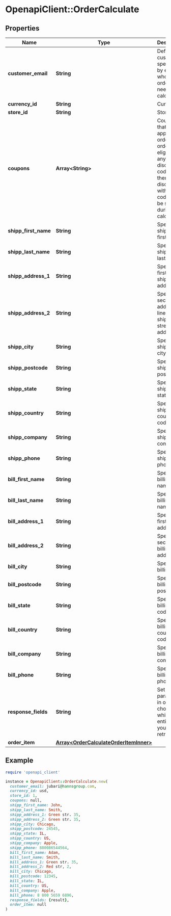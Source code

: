# OpenapiClient::OrderCalculate

## Properties

| Name | Type | Description | Notes |
| ---- | ---- | ----------- | ----- |
| **customer_email** | **String** | Defines the customer specified by email for whom the order needs to be calculated |  |
| **currency_id** | **String** | Currency Id | [optional] |
| **store_id** | **String** | Store Id | [optional] |
| **coupons** | **Array&lt;String&gt;** | Coupons that will be applied to order. If the order isn&#39;t eligible for any given discount code or there is no discount with such a code it will be skipped during calculation | [optional] |
| **shipp_first_name** | **String** | Specifies shipping first name |  |
| **shipp_last_name** | **String** | Specifies shipping last name |  |
| **shipp_address_1** | **String** | Specifies first shipping address |  |
| **shipp_address_2** | **String** | Specifies second address line of a shipping street address | [optional] |
| **shipp_city** | **String** | Specifies shipping city |  |
| **shipp_postcode** | **String** | Specifies shipping postcode |  |
| **shipp_state** | **String** | Specifies shipping state code | [optional] |
| **shipp_country** | **String** | Specifies shipping country code |  |
| **shipp_company** | **String** | Specifies shipping company | [optional] |
| **shipp_phone** | **String** | Specifies shipping phone | [optional] |
| **bill_first_name** | **String** | Specifies billing first name | [optional] |
| **bill_last_name** | **String** | Specifies billing last name | [optional] |
| **bill_address_1** | **String** | Specifies first billing address | [optional] |
| **bill_address_2** | **String** | Specifies second billing address | [optional] |
| **bill_city** | **String** | Specifies billing city | [optional] |
| **bill_postcode** | **String** | Specifies billing postcode | [optional] |
| **bill_state** | **String** | Specifies billing state code | [optional] |
| **bill_country** | **String** | Specifies billing country code | [optional] |
| **bill_company** | **String** | Specifies billing company | [optional] |
| **bill_phone** | **String** | Specifies billing phone | [optional] |
| **response_fields** | **String** | Set this parameter in order to choose which entity fields you want to retrieve | [optional] |
| **order_item** | [**Array&lt;OrderCalculateOrderItemInner&gt;**](OrderCalculateOrderItemInner.md) |  |  |

## Example

```ruby
require 'openapi_client'

instance = OpenapiClient::OrderCalculate.new(
  customer_email: jubari@hannsgroup.com,
  currency_id: usd,
  store_id: 1,
  coupons: null,
  shipp_first_name: John,
  shipp_last_name: Smith,
  shipp_address_1: Green str. 35,
  shipp_address_2: Green str. 35,
  shipp_city: Chicago,
  shipp_postcode: 24545,
  shipp_state: IL,
  shipp_country: US,
  shipp_company: Apple,
  shipp_phone: 880086544564,
  bill_first_name: Adam,
  bill_last_name: Smith,
  bill_address_1: Green str. 35,
  bill_address_2: Red str, 2,
  bill_city: Chicago,
  bill_postcode: 12345,
  bill_state: IL,
  bill_country: US,
  bill_company: Apple,
  bill_phone: 8 800 5659 6896,
  response_fields: {result},
  order_item: null
)
```


